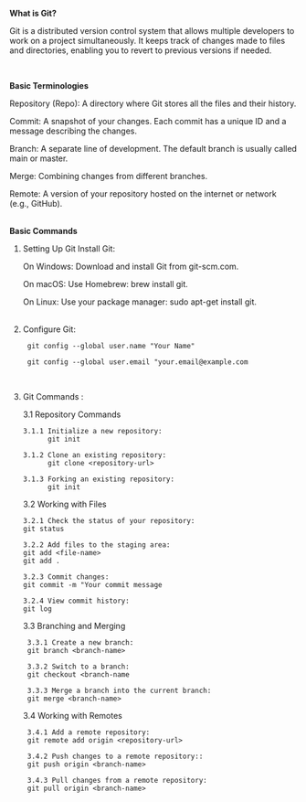 **What is Git?**

Git is a distributed version control system that allows multiple developers to work on a project simultaneously. It keeps track of changes made to files and directories, enabling you to revert to previous versions if needed.

<br>

**Basic Terminologies**

Repository (Repo): A directory where Git stores all the files and their history.

Commit: A snapshot of your changes. Each commit has a unique ID and a message describing the changes.

Branch: A separate line of development. The default branch is usually called main or master.

Merge: Combining changes from different branches.

Remote: A version of your repository hosted on the internet or network (e.g., GitHub).
<br><br>



**Basic Commands**

1. Setting Up Git
  Install Git:


   On Windows: Download and install Git from git-scm.com.

   On macOS: Use Homebrew: brew install git.

   On Linux: Use your package manager: sudo apt-get install git.
<br><br>


2. Configure Git:
   
        git config --global user.name "Your Name"

        git config --global user.email "your.email@example.com

<br>

3. Git Commands :
   

   3.1 Repository Commands

       3.1.1 Initialize a new repository:
             git init
     
       3.1.2 Clone an existing repository:
             git clone <repository-url>
           
       3.1.3 Forking an existing repository:
             git init
     

   3.2 Working with Files

       3.2.1 Check the status of your repository:
       git status

       3.2.2 Add files to the staging area:
       git add <file-name>
       git add .  

       3.2.3 Commit changes:
       git commit -m "Your commit message

       3.2.4 View commit history:
       git log
     



    3.3 Branching and Merging
  
        3.3.1 Create a new branch:
        git branch <branch-name>

        3.3.2 Switch to a branch:
        git checkout <branch-name

        3.3.3 Merge a branch into the current branch:
        git merge <branch-name>



    3.4 Working with Remotes
  
        3.4.1 Add a remote repository:
        git remote add origin <repository-url>

        3.4.2 Push changes to a remote repository::
        git push origin <branch-name>

        3.4.3 Pull changes from a remote repository:
        git pull origin <branch-name>


        

   
     



